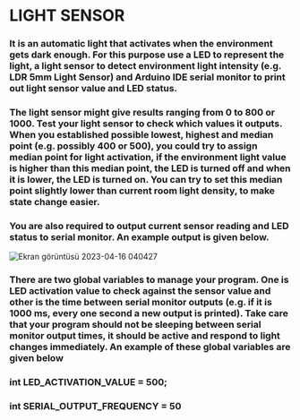 # LIGHT SENSOR

### It is an automatic light that activates when the environment gets dark enough. For this purpose use a LED to represent the light, a light sensor to detect environment light intensity (e.g. LDR 5mm Light Sensor) and Arduino IDE serial monitor to print out light sensor value and LED status.

### The light sensor might give results ranging from 0 to 800 or 1000. Test your light sensor to check which values it outputs. When you established possible lowest, highest and median point (e.g. possibly 400 or 500), you could try to assign median point for light activation, if the environment light value is higher than this median point, the LED is turned off and when it is lower, the LED is turned on. You can try to set this median point slightly lower than current room light density, to make state change easier.

### You are also required to output current sensor reading and LED status to serial monitor. An example output is given below.

![Ekran görüntüsü 2023-04-16 040427](https://user-images.githubusercontent.com/109742155/232260646-1174bd64-4ccc-4400-a715-72f3a9be3783.png)

### There are two global variables to manage your program. One is LED activation value to check against the sensor value and other is the time between serial monitor outputs (e.g. if it is 1000 ms, every one second a new output is printed). Take care that your program should not be sleeping between serial monitor output times, it should be active and respond to light changes immediately. An example of these global variables are given below

### int LED_ACTIVATION_VALUE = 500;

### int SERIAL_OUTPUT_FREQUENCY = 50
